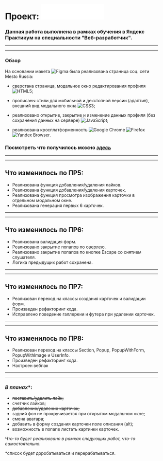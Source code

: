 # Проект: ![Место](./images/logo.svg)

### Данная работа выполнена в рамках обучения в **Яндекс Практикум** на специальности **"Веб-разработчик"**.
---
---

### Обзор

На основании макета  ![Figma](https://img.shields.io/badge/figma-%23F24E1E.svg?style=for-the-badge&logo=figma&logoColor=white) была реализована страница соц. сети Mesto Russia:

* сверстана страница, модальное окно редактирования профиля ![HTML5](https://img.shields.io/badge/html5-%23E34F26.svg?style=for-the-badge&logo=html5&logoColor=white);

* прописаны стили для мобильной и декстопной версии (адаптив), внешний вид модального окна  ![CSS3](https://img.shields.io/badge/css3-%231572B6.svg?style=for-the-badge&logo=css3&logoColor=white);

* реализовано открытие, закрытие и изменение данных профиля (без сохранения данных на сервере) ![JavaScript](https://img.shields.io/badge/javascript-%23323330.svg?style=for-the-badge&logo=javascript&logoColor=%23F7DF1E);

* реализована кросплатформенность
![Google Chrome](https://img.shields.io/badge/Google%20Chrome-4285F4?style=for-the-badge&logo=GoogleChrome&logoColor=white)
![Firefox](https://img.shields.io/badge/Firefox-FF7139?style=for-the-badge&logo=Firefox-Browser&logoColor=white)
![Yandex Browser](https://i.postimg.cc/7LMSdpTM/YAndeks-Brauzer-02.png).

### **Посмотреть что получилось можно [*здесь*](https://mesto.valerkamade.ru/)**

---
---
## Что изменилось по ПР5:
* Реализована функция добавления/удаления лайков.
* Реализована функция добавления/удаления карточек.
* Реализована функция просмотра изображения карточки в отдельном модальном окне.
* Реализована генерация первых 6 карточек.
---
---

## Что изменилось по ПР6:
* Реализована валидация форм.
* Реализовано закрытие попапов по оверлею.
* Реализовано закрытие попапов по кнопке Escape со снятием слушателя.
* Логика предыдущих работ сохранена.
---
---

## Что изменилось по ПР7:
* Реализован переход на классы создания карточек и валидации форм.
* Произведен рефакторинг кода.
* Исправлено поведение галлереии и футера при удалении карточек. 
---
---

## Что изменилось по ПР8:
* Реализован переход на классы Section, Popup, PopupWithForm, PopupWithImage и UserInfo.
* Произведен рефакторинг кода.
* Настроен вебпак
---
---

### *В планах**:
* ~~поставить/удалить лайк;~~
* счетчик лайков;
* ~~добавление/удаление карточек;~~
* задний фон не прокручивается при открытом модальном окне;
* смена аватара;
* добавить в форму создания карточки поле описания (alt);
* возможность в попапе листать картинки карточек.

*Что-то будет реализовано в рамках следующих работ, что-то самостоятельно.*

*список будет доробатываться и перерабатываться.

